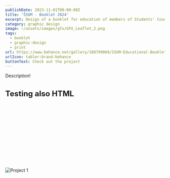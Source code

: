 ```yaml
---
publishDate: 2023-11-01T00:00:00Z
title: 'ŠSUM - Booklet 2024'
excerpt: Design of a booklet for education of members of Students' Council of UM for the year 2023/24.
category: graphic design
image: ~/assets/images/gfx/GFX_Leaflet_2.png
tags:
  - booklet
  - graphic-design
  - print
url: https://www.behance.net/gallery/188799069/SSUM-Educational-Booklet
urlIcon: tabler:brand-behance
buttonText: Check out the project
---
```

<style>
  img{
    margin:200px 0;
  }
</style>
Description! 

<h2 style="font-weight:bold;font-size:1.5rem;">Testing also HTML</h2>

![Project 1](~/assets/images/animation_light.svg)
